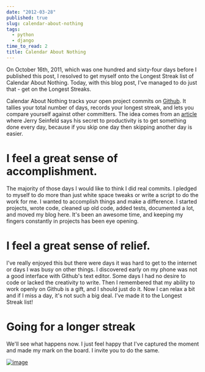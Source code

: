 ```yaml
---
date: "2012-03-28"
published: true
slug: calendar-about-nothing
tags:
  - python
  - django
time_to_read: 2
title: Calendar About Nothing
---
```


On October 16th, 2011, which was one hundred and sixty-four days before
I published this post, I resolved to get myself onto the Longest Streak
list of Calendar About Nothing. Today, with this blog post, I've managed to do just that - get on the
Longest Streaks.

Calendar About Nothing tracks your open project commits on
[Github](https://github.com). It tallies your total number of days,
records your longest streak, and lets you compare yourself against other
committers. The idea comes from an
[article](https://lifehacker.com/281626/jerry-seinfelds-productivity-secret?tag=softwaremotivation)
where Jerry Seinfeld says his secret to productivity is to get something
done every day, because if you skip one day then skipping another day is
easier.

# I feel a great sense of accomplishment.

The majority of those days I would like to think I did real commits. I
pledged to myself to do more than just white space tweaks or write a
script to do the work for me. I wanted to accomplish things and make a
difference. I started projects, wrote code, cleaned up old code, added
tests, documented a lot, and moved my blog here. It's been an awesome
time, and keeping my fingers constantly in projects has been eye
opening.

# I feel a great sense of relief.

I've really enjoyed this but there were days it was hard to get to the
internet or days I was busy on other things. I discovered early on my
phone was not a good interface with Github's text editor. Some days I
had no desire to code or lacked the creativity to write. Then I
remembered that my ability to work openly on Github is a gift, and I
should just do it. Now I can relax a bit and if I miss a day, it's not
such a big deal. I've made it to the Longest Streak list!

# Going for a longer streak

We'll see what happens now. I just feel happy that I've captured the
moment and made my mark on the board. I invite you to do the same.

[![image](https://farm7.staticflickr.com/6216/7024690837_0974c93f63_o.png)](https://www.flickr.com/photos/pydanny/7024690837/in/photostream/)
